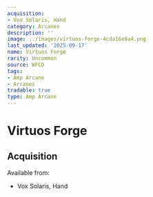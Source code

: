 ```yaml
---
acquisition:
- Vox Solaris, Hand
category: Arcanes
description: ''
image: ../images/virtuos-forge-4cda16e8a4.png
last_updated: '2025-09-17'
name: Virtuos Forge
rarity: Uncommon
source: WFCD
tags:
- Amp Arcane
- Arcanes
tradable: true
type: Amp Arcane
---
```


# Virtuos Forge

## Acquisition

Available from:
- Vox Solaris, Hand

